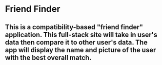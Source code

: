 # Friend Finder

## This is a compatibility-based "friend finder" application. This full-stack site will take in user's data then compare it to other user's data. The app will display the name and picture of the user with the best overall match.